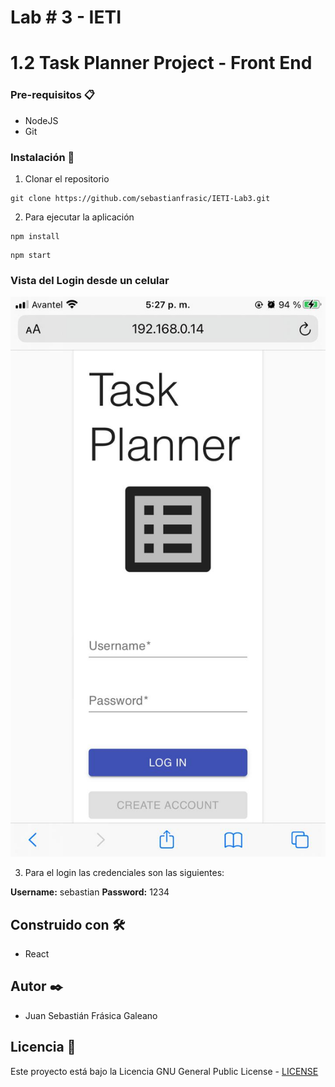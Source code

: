 # Lab # 3 - IETI
# 1.2 Task Planner Project - Front End


### Pre-requisitos 📋

* NodeJS
* Git



### Instalación 🔧

1. Clonar el repositorio

```
git clone https://github.com/sebastianfrasic/IETI-Lab3.git
```


2. Para ejecutar la aplicación

```
npm install
```


```
npm start
```

### Vista del Login desde un celular

![](public/img/login.jpeg)

3. Para el login las credenciales son las siguientes:

**Username:** sebastian
**Password:** 1234




## Construido con 🛠️

* React


## Autor ✒️

* Juan Sebastián Frásica Galeano

## Licencia 📄

Este proyecto está bajo la Licencia GNU General Public License - [LICENSE](LICENSE) 
